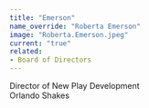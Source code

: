 ```yaml
---
title: "Emerson"
name_override: "Roberta Emerson"
image: "Roberta.Emerson.jpeg"
current: "true"
related:
- Board of Directors
---
```

Director of New Play Development\
Orlando Shakes
